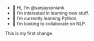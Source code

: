 - 👋 Hi, I’m @sanjaysoniank
- 👀 I’m interested in learning new stuff.
- 🌱 I’m currently learning Python.
- 💞️ I’m looking to collaborate on NLP.

This is my first change.
<!---
sanjaysoniank/sanjaysoniank is a ✨ special ✨ repository because its `README.md` (this file) appears on your GitHub profile.
You can click the Preview link to take a look at your changes.
--->
